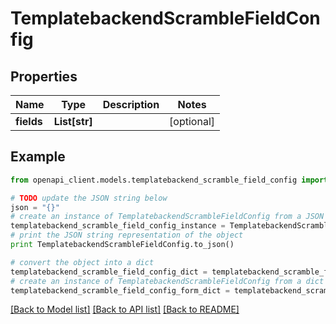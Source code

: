 # TemplatebackendScrambleFieldConfig


## Properties

Name | Type | Description | Notes
------------ | ------------- | ------------- | -------------
**fields** | **List[str]** |  | [optional] 

## Example

```python
from openapi_client.models.templatebackend_scramble_field_config import TemplatebackendScrambleFieldConfig

# TODO update the JSON string below
json = "{}"
# create an instance of TemplatebackendScrambleFieldConfig from a JSON string
templatebackend_scramble_field_config_instance = TemplatebackendScrambleFieldConfig.from_json(json)
# print the JSON string representation of the object
print TemplatebackendScrambleFieldConfig.to_json()

# convert the object into a dict
templatebackend_scramble_field_config_dict = templatebackend_scramble_field_config_instance.to_dict()
# create an instance of TemplatebackendScrambleFieldConfig from a dict
templatebackend_scramble_field_config_form_dict = templatebackend_scramble_field_config.from_dict(templatebackend_scramble_field_config_dict)
```
[[Back to Model list]](../README.md#documentation-for-models) [[Back to API list]](../README.md#documentation-for-api-endpoints) [[Back to README]](../README.md)



